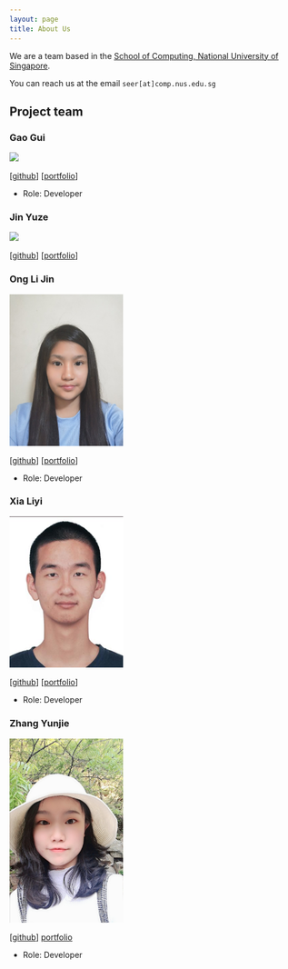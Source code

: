 ```yaml
---
layout: page
title: About Us
---
```


We are a team based in the [School of Computing, National University of Singapore](http://www.comp.nus.edu.sg).

You can reach us at the email `seer[at]comp.nus.edu.sg`

## Project team

### Gao Gui

<img src="images/perpetual09.png" width="200px">

[[github](https://github.com/Perpetual09)]
[[portfolio](https://ay2021s1-cs2103-t14-4.github.io/tp/team/perpetual09.html)]

* Role: Developer

### Jin Yuze

<img src="images/unicornjin.png" width="200px">

[[github](https://github.com/UnicornJin)]
[[portfolio](https://ay2021s1-cs2103-t14-4.github.io/tp/team/unicornjin.html)]

### Ong Li Jin

<img src="images/onglijin.png" width="200px">

[[github](https://github.com/onglijin)]
[[portfolio](https://ay2021s1-cs2103-t14-4.github.io/tp/team/onglijin.html)]

* Role: Developer

### Xia Liyi

<img src="images/xia-liyi.png" width="200px">

[[github](http://github.com/xia-liyi)]
[[portfolio](https://ay2021s1-cs2103-t14-4.github.io/tp/team/xia-liyi.html)]

* Role: Developer

### Zhang Yunjie

<img src="images/zhang-yunjie.png" width="200px">

[[github](http://github.com/zhang-yunjie)]
[portfolio](https://ay2021s1-cs2103-t14-4.github.io/tp/team/zhang-yunjie.html)

* Role: Developer
